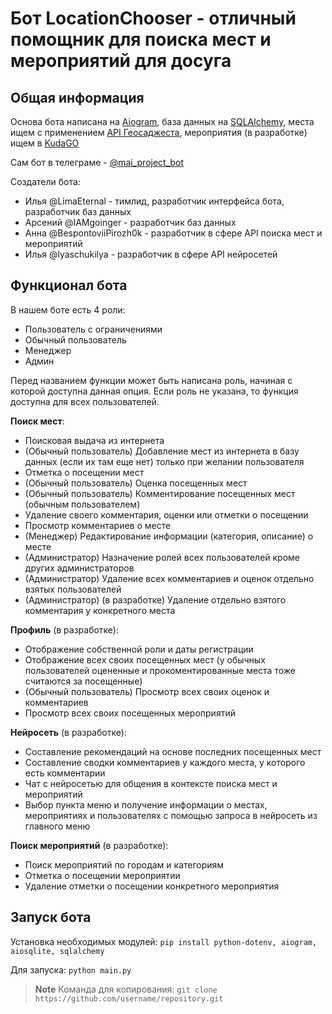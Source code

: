 # Бот LocationChooser - отличный помощник для поиска мест и мероприятий для досуга

## Общая информация
Основа бота написана на [Aiogram](https://aiogram.dev/), база данных на [SQLAlchemy](https://www.sqlalchemy.org/), места ищем с применением [API Геосаджеста](https://yandex.ru/maps-api/docs/suggest-api/index.html), мероприятия (в разработке) ищем в [KudaGO](https://docs.kudago.com/api/)

Сам бот в телеграме - [@mai_project_bot](https://t.me/mai_project_bot)

Создатели бота:
- Илья @LimaEternal - тимлид, разработчик интерфейса бота, разработчик баз данных
- Арсений @IAMgoinger -  разработчик баз данных
- Анна @BespontoviiPirozh0k  - разработчик в сфере API поиска мест и мероприятий
- Илья @lyaschukilya - разработчик в сфере API нейросетей


## Функционал бота
В нашем боте есть 4 роли:
- Пользователь с ограничениями
- Обычный пользователь
- Менеджер
- Админ

Перед названием функции может быть написана роль, начиная с которой доступна данная опция. Если роль не указана, то функция доступна для всех пользователей.

**Поиск мест**:
- Поисковая выдача из интернета
- (Обычный пользователь) Добавление мест из интернета в базу данных (если их там еще нет) только при желании пользователя
- Отметка о посещении мест
- (Обычный пользователь) Оценка посещенных мест
- (Обычный пользователь) Комментирование посещенных мест (обычным пользователем)
- Удаление своего комментария, оценки или отметки о посещении
- Просмотр комментариев о месте
- (Менеджер) Редактирование информации (категория, описание) о месте
- (Администратор) Назначение ролей всех пользователей кроме других администраторов
- (Администратор) Удаление всех комментариев и оценок отдельно взятых пользователей
- (Администратор) (в разработке) Удаление отдельно взятого комментария у конкретного места

**Профиль** (в разработке):
- Отображение собственной роли и даты регистрации
- Отображение всех своих посещенных мест (у обычных пользователей оцененные и прокоментированные места тоже считаются за посещенные)
- (Обычный пользователь) Просмотр всех своих оценок и комментариев
- Просмотр всех своих посещенных мероприятий

**Нейросеть** (в разработке):
- Составление рекомендаций на основе последних посещенных мест
- Составление сводки комментариев у каждого места, у которого есть комментарии
- Чат с нейросетью для общения в контексте поиска мест и мероприятий
- Выбор пункта меню и получение информации о местах, мероприятиях и пользователях с помощью запроса в нейросеть из главного меню

**Поиск мероприятий** (в разработке):
- Поиск мероприятий по городам и категориям
- Отметка о посещении мероприятии
- Удаление отметки о посещении конкретного мероприятия


## Запуск бота

Установка необходимых модулей: ```pip install python-dotenv, aiogram, aiosqlite, sqlalchemy```

Для запуска: ```python main.py```

> **Note**
> Команда для копирования: `git clone https://github.com/username/repository.git`


